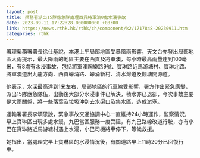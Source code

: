 ```yaml
---
layout: post
title: 渠務署派出15隊應急隊處理西貢將軍澳8處水浸事故
date: 2023-09-11 17:22:28.000000000 +08:00
link: https://news.rthk.hk/rthk/ch/component/k2/1717848-20230911.htm
categories: rthk
---
```


署理渠務署署長徐仕基說，本港上午局部地區受暴風雨影響，天文台亦發出局部地區大雨提示，最大降雨的地區主要在西貢及將軍澳，每小時最高雨量達到100毫米，有8處有水浸事故，包括將軍澳陶樂路9號、寶琳路近馬游塘村、寶琳北路、將軍澳道出九龍方向、西貢蠔涌路、蠔涌新村、清水灣道及觀塘開源道。

他表示，水深最高達到1米左右，局部地區的行車線受影響，署方作出緊急應變，派出15隊應急隊伍，出動後大部分水浸事件已解決，積水亦已退卻，今次事故主要是大雨關係，將一些落葉及垃圾沖到去水渠口及集水區，造成淤塞。

運輸署署長李頌恩說，緊急事故交通協調中心一直維持24小時運作，監察情況，早上寶琳區出現多處水浸，九巴當區服務一度受阻，有九巴路線改道行駛，亦有小巴在寶琳路近馬游塘村遇上水浸，小巴司機將車停下，等候救援。

她指出，當處理完早上寶琳區的水浸情況後，有關道路早上11時20分已回復行車。
